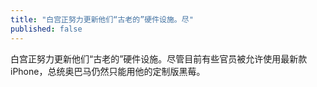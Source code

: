 ```yaml
---
title: "白宫正努力更新他们“古老的”硬件设施。尽"
published: false
---
```

白宫正努力更新他们“古老的”硬件设施。尽管目前有些官员被允许使用最新款iPhone，总统奥巴马仍然只能用他的定制版黑莓。

